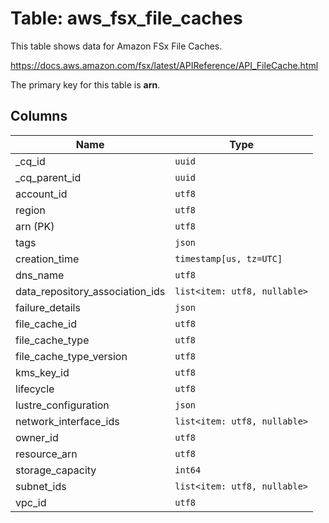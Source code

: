 # Table: aws_fsx_file_caches

This table shows data for Amazon FSx File Caches.

https://docs.aws.amazon.com/fsx/latest/APIReference/API_FileCache.html

The primary key for this table is **arn**.

## Columns

| Name          | Type          |
| ------------- | ------------- |
|_cq_id|`uuid`|
|_cq_parent_id|`uuid`|
|account_id|`utf8`|
|region|`utf8`|
|arn (PK)|`utf8`|
|tags|`json`|
|creation_time|`timestamp[us, tz=UTC]`|
|dns_name|`utf8`|
|data_repository_association_ids|`list<item: utf8, nullable>`|
|failure_details|`json`|
|file_cache_id|`utf8`|
|file_cache_type|`utf8`|
|file_cache_type_version|`utf8`|
|kms_key_id|`utf8`|
|lifecycle|`utf8`|
|lustre_configuration|`json`|
|network_interface_ids|`list<item: utf8, nullable>`|
|owner_id|`utf8`|
|resource_arn|`utf8`|
|storage_capacity|`int64`|
|subnet_ids|`list<item: utf8, nullable>`|
|vpc_id|`utf8`|